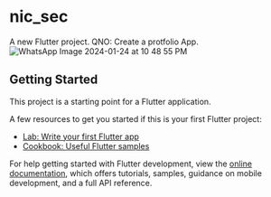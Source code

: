 # nic_sec

A new Flutter project.
QNO: Create a protfolio App.
![WhatsApp Image 2024-01-24 at 10 48 55 PM](https://github.com/sadiqawan/NIC_first_asignment/assets/125399546/1978a99f-65da-45fe-96f5-35c4d35152ad)

## Getting Started

This project is a starting point for a Flutter application.

A few resources to get you started if this is your first Flutter project:

- [Lab: Write your first Flutter app](https://docs.flutter.dev/get-started/codelab)
- [Cookbook: Useful Flutter samples](https://docs.flutter.dev/cookbook)

For help getting started with Flutter development, view the
[online documentation](https://docs.flutter.dev/), which offers tutorials,
samples, guidance on mobile development, and a full API reference.
